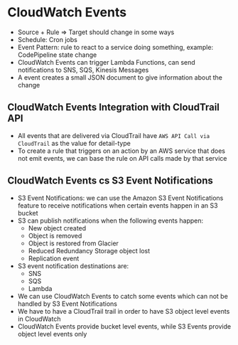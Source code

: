 # CloudWatch Events

- Source + Rule => Target should change in some ways
- Schedule: Cron jobs
- Event Pattern: rule to react to a service doing something, example: CodePipeline state change
- CloudWatch Events can trigger Lambda Functions, can send notifications to SNS, SQS, Kinesis Messages
- A event creates a small JSON document to give information about the change

## CloudWatch Events Integration with CloudTrail API

- All events that are delivered via CloudTrail have `AWS API Call via CloudTrail` as the value for detail-type
- To create a rule that triggers on an action by an AWS service that does not emit events, we can base the rule on API calls made by that service

## CloudWatch Events cs S3 Event Notifications

- S3 Event Notifications: we can use the Amazon S3 Event Notifications feature to receive notifications when certain events happen in an S3 bucket
- S3 can publish notifications when the following events happen:
    - New object created
    - Object is removed
    - Object is restored from Glacier
    - Reduced Redundancy Storage object lost
    - Replication event
- S3 event notification destinations are:
    - SNS
    - SQS
    - Lambda
- We can use CloudWatch Events to catch some events which can not be handled by S3 Event Notifications
- We have to have a CloudTrail trail in order to have S3 object level events in CloudWatch
- CloudWatch Events provide bucket level events, while S3 Events provide object level events only